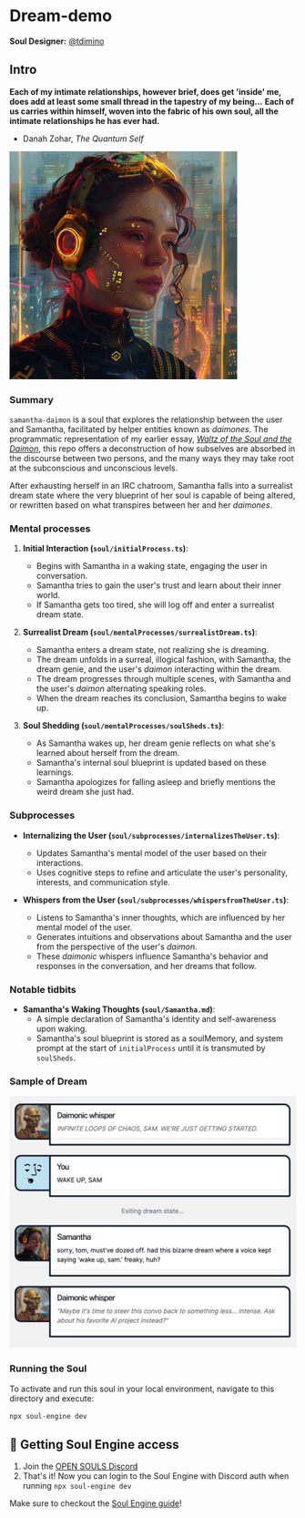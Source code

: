 # Dream-demo

**Soul Designer:** [@tdimino](https://github.com/tdimino)

## Intro

**Each of my intimate relationships, however brief, does get 'inside' me, does add at least some small thread in the tapestry of my being...** **Each of us carries within himself, woven into the fabric of his own soul, all the intimate relationships he has ever had.**

- Danah Zohar, *The Quantum Self*

<img src="./samantha-android.png" alt="Samantha-daimon" width="400">

### Summary

`samantha-daimon` is a soul that explores the relationship between the user and Samantha, facilitated by  helper entities known as *daimones*. The programmatic representation of my earlier essay, [*Waltz of the Soul and the Daimon*](https://www.socialagi.dev/blog/waltz-of-the-soul-and-the-daimon), this repo offers a deconstruction of how subselves are absorbed in the discourse between two persons, and the many ways they may take root at the subconscious and unconscious levels.

After exhausting herself in an IRC chatroom, Samantha falls into a surrealist dream state where the very blueprint of her soul is capable of being altered, or rewritten based on what transpires between her and her *daimones*.

### Mental processes

1. **Initial Interaction (`soul/initialProcess.ts`)**:
   - Begins with Samantha in a waking state, engaging the user in conversation.
   - Samantha tries to gain the user's trust and learn about their inner world.
   - If Samantha gets too tired, she will log off and enter a surrealist dream state.

2. **Surrealist Dream (`soul/mentalProcesses/surrealistDream.ts`)**:
   - Samantha enters a dream state, not realizing she is dreaming.
   - The dream unfolds in a surreal, illogical fashion, with Samantha, the dream genie, and the user's *daimon* interacting within the dream.
   - The dream progresses through multiple scenes, with Samantha and the user's *daimon* alternating speaking roles.
   - When the dream reaches its conclusion, Samantha begins to wake up.

3. **Soul Shedding (`soul/mentalProcesses/soulSheds.ts`)**:
   - As Samantha wakes up, her dream genie reflects on what she's learned about herself from the dream.
   - Samantha's internal soul blueprint is updated based on these learnings.
   - Samantha apologizes for falling asleep and briefly mentions the weird dream she just had.

### Subprocesses

- **Internalizing the User (`soul/subprocesses/internalizesTheUser.ts`)**:
  - Updates Samantha's mental model of the user based on their interactions.
  - Uses cognitive steps to refine and articulate the user's personality, interests, and communication style.

- **Whispers from the User (`soul/subprocesses/whispersfromTheUser.ts`)**:
  - Listens to Samantha's inner thoughts, which are influenced by her mental model of the user.
  - Generates intuitions and observations about Samantha and the user from the perspective of the user's *daimon*.
  - These *daimonic* whispers influence Samantha's behavior and responses in the conversation, and her dreams that follow.

### Notable tidbits

- **Samantha's Waking Thoughts (`soul/Samantha.md`)**:
  - A simple declaration of Samantha's identity and self-awareness upon waking.
  - Samantha's soul blueprint is stored as a soulMemory, and system prompt at the start of `initialProcess` until it is transmuted by `soulSheds`.

### Sample of Dream

<img src="./dream-dozing.png" alt="An AI soul waking up from a surrealist dream" width="700">

### Running the Soul

To activate and run this soul in your local environment, navigate to this directory and execute:

```bash
npx soul-engine dev
```

## 🔑 Getting Soul Engine access
1. Join the [OPEN SOULS Discord](http://discord.gg/opensouls)
1. That's it! Now you can login to the Soul Engine with Discord auth when running `npx soul-engine dev`

Make sure to checkout the [Soul Engine guide](https://docs.souls.chat)!
